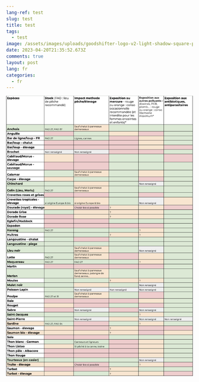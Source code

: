 ```yaml
---
lang-ref: test
slug: test
title: test
tags:
  - test
image: /assets/images/uploads/goodshifter-logo-v2-light-shadow-square-pink.png
date: 2023-04-20T21:35:52.673Z
comments: true
layout: post
lang: fr
categories:
  - fr
---
```

![test](/assets/images/uploads/guide-poissons.png "test")
